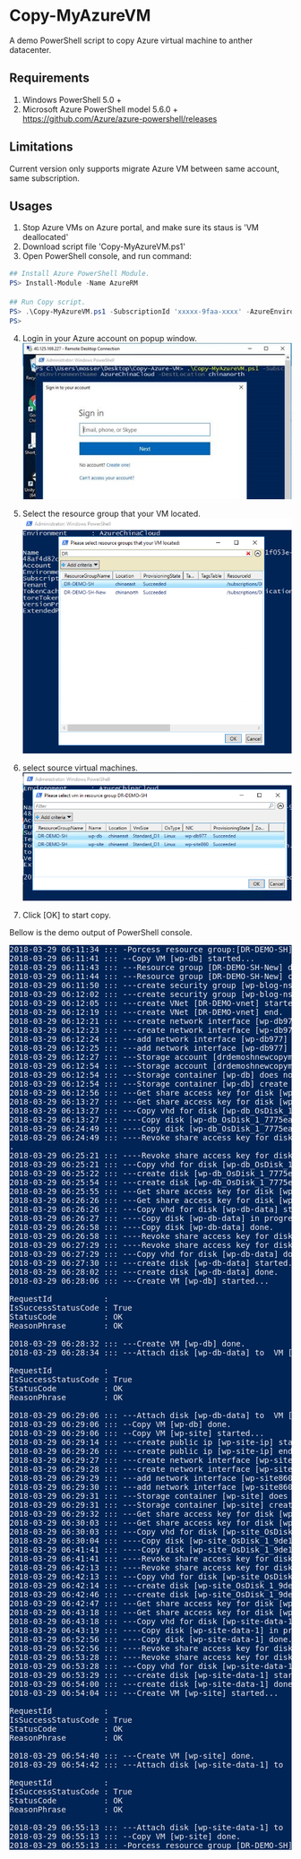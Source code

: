 # Copy-MyAzureVM
A demo PowerShell script to copy Azure virtual machine to anther datacenter.
## Requirements
1. Windows PowerShell 5.0 +
2. Microsoft Azure PowerShell model 5.6.0 +
https://github.com/Azure/azure-powershell/releases
## Limitations
Current version only supports migrate Azure VM between same account, same subscription. 
## Usages
1. Stop Azure VMs on Azure portal, and make sure its staus is 'VM deallocated'
2. Download script file 'Copy-MyAzureVM.ps1' 
3. Open PowerShell console, and run command:
```powershell
## Install Azure PowerShell Module.
PS> Install-Module -Name AzureRM

## Run Copy script.
PS> .\Copy-MyAzureVM.ps1 -SubscriptionId 'xxxxx-9faa-xxxx' -AzureEnvironmentName 'AzureChinaCloud'  -DestLocation 'chinanorth'
PS> 
```
4. Login in your Azure account on popup window.
![Login azure account](https://github.com/mosserlee/Copy-MyAzureVM/blob/master/images/Login-AzureRMAccount.jpg "Login azure account")

5. Select the resource group that your VM located.
![select resource group](https://github.com/mosserlee/Copy-MyAzureVM/blob/master/images/Select-ResourceGroup.png "select resource group")

6. select source virtual machines.
![select source virtual machines](https://github.com/mosserlee/Copy-MyAzureVM/blob/master/images/Select-VM.png "select source virtual machines")
7. Click [OK] to start copy. 

Bellow is the demo output of PowerShell console.
<pre style='background: #012456;color: #EEEDF0;overflow: auto;word-break: normal!important;word-wrap: normal!important;white-space: pre!important;'>
2018-03-29 06:11:34 ::: -Porcess resource group:[DR-DEMO-SH] started...
2018-03-29 06:11:41 ::: --Copy VM [wp-db] started...
2018-03-29 06:11:43 ::: ---Resource group [DR-DEMO-SH-New] does not exist, try to create new one.
2018-03-29 06:11:44 ::: ---Resource group [DR-DEMO-SH-New] create done.
2018-03-29 06:11:50 ::: ---create security group [wp-blog-nsg] started...
2018-03-29 06:12:02 ::: ---create security group [wp-blog-nsg] end
2018-03-29 06:12:05 ::: ---create VNet [DR-DEMO-vnet] started...
2018-03-29 06:12:19 ::: ---create VNet [DR-DEMO-vnet] end.
2018-03-29 06:12:21 ::: ---create network interface [wp-db977] started...
2018-03-29 06:12:23 ::: ---create network interface [wp-db977] done.
2018-03-29 06:12:24 ::: ---add network interface [wp-db977] to security group [wp-blog-nsg] started...
2018-03-29 06:12:25 ::: ---add network interface [wp-db977] to security group [wp-blog-nsg] done.
2018-03-29 06:12:27 ::: ---Storage account [drdemoshnewcopymyazurevm] does not exist, try to create new one.
2018-03-29 06:12:54 ::: ---Storage account [drdemoshnewcopymyazurevm] create done.
2018-03-29 06:12:54 ::: ---Storage container [wp-db] does not exist, try to create new one.
2018-03-29 06:12:54 ::: ---Storage container [wp-db] create done.
2018-03-29 06:12:56 ::: ---Get share access key for disk [wp-db_OsDisk_1_7775eae21af54cccbef709f9a6a207f6] started...
2018-03-29 06:13:27 ::: ---Get share access key for disk [wp-db_OsDisk_1_7775eae21af54cccbef709f9a6a207f6] ended.
2018-03-29 06:13:27 ::: ---Copy vhd for disk [wp-db_OsDisk_1_7775eae21af54cccbef709f9a6a207f6] started...
2018-03-29 06:13:27 ::: ----Copy disk [wp-db_OsDisk_1_7775eae21af54cccbef709f9a6a207f6] in progress...
2018-03-29 06:24:49 ::: ----Copy disk [wp-db_OsDisk_1_7775eae21af54cccbef709f9a6a207f6] done.
2018-03-29 06:24:49 ::: ----Revoke share access key for disk [wp-db_OsDisk_1_7775eae21af54cccbef709f9a6a207f6] started..
.
2018-03-29 06:25:21 ::: ----Revoke share access key for disk [wp-db_OsDisk_1_7775eae21af54cccbef709f9a6a207f6] done.
2018-03-29 06:25:21 ::: ---Copy vhd for disk [wp-db_OsDisk_1_7775eae21af54cccbef709f9a6a207f6] done.
2018-03-29 06:25:22 ::: ---create disk [wp-db_OsDisk_1_7775eae21af54cccbef709f9a6a207f6] started...
2018-03-29 06:25:54 ::: ---create disk [wp-db_OsDisk_1_7775eae21af54cccbef709f9a6a207f6] done.
2018-03-29 06:25:55 ::: ---Get share access key for disk [wp-db-data] started...
2018-03-29 06:26:26 ::: ---Get share access key for disk [wp-db-data] ended.
2018-03-29 06:26:26 ::: ---Copy vhd for disk [wp-db-data] started...
2018-03-29 06:26:27 ::: ----Copy disk [wp-db-data] in progress...
2018-03-29 06:26:58 ::: ----Copy disk [wp-db-data] done.
2018-03-29 06:26:58 ::: ----Revoke share access key for disk [wp-db-data] started...
2018-03-29 06:27:29 ::: ----Revoke share access key for disk [wp-db-data] done.
2018-03-29 06:27:29 ::: ---Copy vhd for disk [wp-db-data] done.
2018-03-29 06:27:30 ::: ---create disk [wp-db-data] started...
2018-03-29 06:28:02 ::: ---create disk [wp-db-data] done.
2018-03-29 06:28:06 ::: ---Create VM [wp-db] started...

RequestId           :
IsSuccessStatusCode : True
StatusCode          : OK
ReasonPhrase        : OK

2018-03-29 06:28:32 ::: ---Create VM [wp-db] done.
2018-03-29 06:28:34 ::: ---Attach disk [wp-db-data] to  VM [wp-db] started...

RequestId           :
IsSuccessStatusCode : True
StatusCode          : OK
ReasonPhrase        : OK

2018-03-29 06:29:06 ::: ---Attach disk [wp-db-data] to  VM [wp-db] done.
2018-03-29 06:29:06 ::: --Copy VM [wp-db] done.
2018-03-29 06:29:06 ::: --Copy VM [wp-site] started...
2018-03-29 06:29:14 ::: ---create public ip [wp-site-ip] started...
2018-03-29 06:29:26 ::: ---create public ip [wp-site-ip] end.
2018-03-29 06:29:27 ::: ---create network interface [wp-site860] started...
2018-03-29 06:29:28 ::: ---create network interface [wp-site860] done.
2018-03-29 06:29:29 ::: ---add network interface [wp-site860] to security group [wp-blog-nsg] started...
2018-03-29 06:29:30 ::: ---add network interface [wp-site860] to security group [wp-blog-nsg] done.
2018-03-29 06:29:31 ::: ---Storage container [wp-site] does not exist, try to create new one.
2018-03-29 06:29:31 ::: ---Storage container [wp-site] create done.
2018-03-29 06:29:32 ::: ---Get share access key for disk [wp-site_OsDisk_1_9de19e9aaf484fa88be008f95b6dc403] started...
2018-03-29 06:30:03 ::: ---Get share access key for disk [wp-site_OsDisk_1_9de19e9aaf484fa88be008f95b6dc403] ended.
2018-03-29 06:30:03 ::: ---Copy vhd for disk [wp-site_OsDisk_1_9de19e9aaf484fa88be008f95b6dc403] started...
2018-03-29 06:30:04 ::: ----Copy disk [wp-site_OsDisk_1_9de19e9aaf484fa88be008f95b6dc403] in progress...
2018-03-29 06:41:41 ::: ----Copy disk [wp-site_OsDisk_1_9de19e9aaf484fa88be008f95b6dc403] done.
2018-03-29 06:41:41 ::: ----Revoke share access key for disk [wp-site_OsDisk_1_9de19e9aaf484fa88be008f95b6dc403] started...
2018-03-29 06:42:13 ::: ----Revoke share access key for disk [wp-site_OsDisk_1_9de19e9aaf484fa88be008f95b6dc403] done.
2018-03-29 06:42:13 ::: ---Copy vhd for disk [wp-site_OsDisk_1_9de19e9aaf484fa88be008f95b6dc403] done.
2018-03-29 06:42:14 ::: ---create disk [wp-site_OsDisk_1_9de19e9aaf484fa88be008f95b6dc403] started...
2018-03-29 06:42:46 ::: ---create disk [wp-site_OsDisk_1_9de19e9aaf484fa88be008f95b6dc403] done.
2018-03-29 06:42:47 ::: ---Get share access key for disk [wp-site-data-1] started...
2018-03-29 06:43:18 ::: ---Get share access key for disk [wp-site-data-1] ended.
2018-03-29 06:43:18 ::: ---Copy vhd for disk [wp-site-data-1] started...
2018-03-29 06:43:19 ::: ----Copy disk [wp-site-data-1] in progress...
2018-03-29 06:52:56 ::: ----Copy disk [wp-site-data-1] done.
2018-03-29 06:52:56 ::: ----Revoke share access key for disk [wp-site-data-1] started...
2018-03-29 06:53:28 ::: ----Revoke share access key for disk [wp-site-data-1] done.
2018-03-29 06:53:28 ::: ---Copy vhd for disk [wp-site-data-1] done.
2018-03-29 06:53:29 ::: ---create disk [wp-site-data-1] started...
2018-03-29 06:54:00 ::: ---create disk [wp-site-data-1] done.
2018-03-29 06:54:04 ::: ---Create VM [wp-site] started...

RequestId           :
IsSuccessStatusCode : True
StatusCode          : OK
ReasonPhrase        : OK

2018-03-29 06:54:40 ::: ---Create VM [wp-site] done.
2018-03-29 06:54:42 ::: ---Attach disk [wp-site-data-1] to  VM [wp-site] started...

RequestId           :
IsSuccessStatusCode : True
StatusCode          : OK
ReasonPhrase        : OK

2018-03-29 06:55:13 ::: ---Attach disk [wp-site-data-1] to  VM [wp-site] done.
2018-03-29 06:55:13 ::: --Copy VM [wp-site] done.
2018-03-29 06:55:13 ::: -Porcess resource group [DR-DEMO-SH] done.
</pre>
